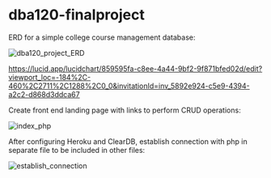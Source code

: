 # dba120-finalproject

ERD for a simple college course management database:

![dba120_project_ERD](https://user-images.githubusercontent.com/123834123/230692914-a1bada7d-2d28-4800-8d94-55cab6de2834.jpg)

https://lucid.app/lucidchart/859595fa-c8ee-4a44-9bf2-9f871bfed02d/edit?viewport_loc=-184%2C-460%2C2711%2C1288%2C0_0&invitationId=inv_5892e924-c5e9-4394-a2c2-d868d3ddca67

Create front end landing page with links to perform CRUD operations:

![index_php](https://user-images.githubusercontent.com/123834123/232341290-4bf4ab28-da9c-4504-a726-e46894bce18d.png)

After configuring Heroku and ClearDB, establish connection with php in separate file to be included in other files:

![establish_connection](https://user-images.githubusercontent.com/123834123/232341559-ec21a304-ee61-4342-9296-6610be0b7fb3.jpg)
